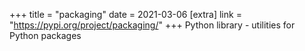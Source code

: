 +++
title = "packaging"
date = 2021-03-06
[extra]
link = "https://pypi.org/project/packaging/"
+++
Python library - utilities for Python packages

